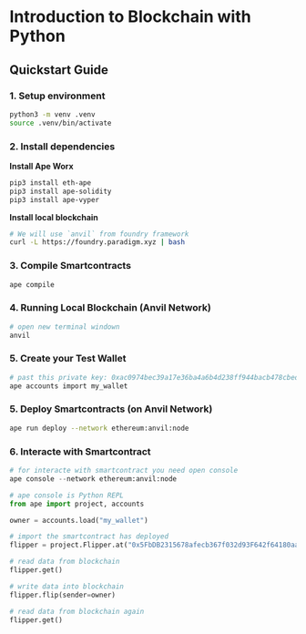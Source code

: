 # Introduction to Blockchain with Python

## Quickstart Guide

### 1. Setup environment

```bash
python3 -m venv .venv
source .venv/bin/activate
```

### 2. Install dependencies

**Install Ape Worx**

```bash
pip3 install eth-ape
pip3 install ape-solidity
pip3 install ape-vyper
```

**Install local blockchain**


```bash
# We will use `anvil` from foundry framework
curl -L https://foundry.paradigm.xyz | bash
```

### 3. Compile Smartcontracts

```bash
ape compile
```

### 4. Running Local Blockchain (Anvil Network)

```bash
# open new terminal windown
anvil
```

### 5. Create your Test Wallet

```bash
# past this private key: 0xac0974bec39a17e36ba4a6b4d238ff944bacb478cbed5efcae784d7bf4f2ff80
ape accounts import my_wallet
```

### 5. Deploy Smartcontracts (on Anvil Network)

```bash
ape run deploy --network ethereum:anvil:node
```

### 6. Interacte with Smartcontract


```python
# for interacte with smartcontract you need open console
ape console --network ethereum:anvil:node

# ape console is Python REPL
from ape import project, accounts

owner = accounts.load("my_wallet")

# import the smartcontract has deployed
flipper = project.Flipper.at("0x5FbDB2315678afecb367f032d93F642f64180aa3")

# read data from blockchain
flipper.get()

# write data into blockchain
flipper.flip(sender=owner)

# read data from blockchain again
flipper.get()
```